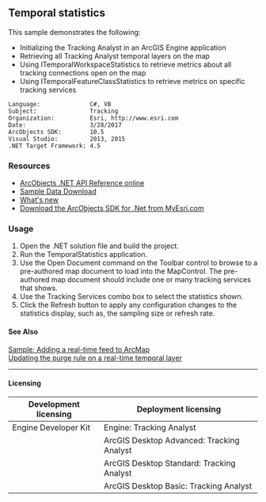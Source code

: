 ## Temporal statistics

  <div xmlns="http://www.w3.org/1999/xhtml" xmlns:my="http://schemas.microsoft.com/office/infopath/2003/myXSD/2006-02-10T23:25:53">This sample demonstrates the following:</div>

*   Initializing the Tracking Analyst in an ArcGIS Engine application
*   Retrieving all Tracking Analyst temporal layers on the map
*   Using ITemporalWorkspaceStatistics to retrieve metrics about all tracking connections open on the map
*   Using ITemporalFeatureClassStatistics to retrieve metrics on specific tracking services  


<!-- TODO: Fill this section below with metadata about this sample-->
```
Language:              C#, VB
Subject:               Tracking
Organization:          Esri, http://www.esri.com
Date:                  3/28/2017
ArcObjects SDK:        10.5
Visual Studio:         2013, 2015
.NET Target Framework: 4.5
```

### Resources

* [ArcObjects .NET API Reference online](http://desktop.arcgis.com/en/arcobjects/latest/net/webframe.htm)  
* [Sample Data Download](../../releases)  
* [What's new](http://desktop.arcgis.com/en/arcobjects/latest/net/webframe.htm#05247c04-bfd9-4e36-ae09-bc6e833c3b14.htm)  
* [Download the ArcObjects SDK for .Net from MyEsri.com](https://my.esri.com/)  

### Usage
1. Open the .NET solution file and build the project.  
1. Run the TemporalStatistics application.  
1. Use the Open Document command on the Toolbar control to browse to a pre-authored map document to load into the MapControl. The pre-authored map document should include one or many tracking services that shows.   
1. Use the Tracking Services combo box to select the statistics shown.  
1. Click the Refresh button to apply any configuration changes to the statistics display, such as, the sampling size or refresh rate.  







#### See Also  
[Sample: Adding a real-time feed to ArcMap](../../../Net/Tracking/Samples/TAAddRealTimeTemporalLayer)  
[Updating the purge rule on a real-time temporal layer](http://desktop.arcgis.com/search/?q=Updating%20the%20purge%20rule%20on%20a%20real-time%20temporal%20layer&p=0&language=en&product=arcobjects-sdk-dotnet&version=&n=15&collection=help)  


---------------------------------

#### Licensing  
| Development licensing | Deployment licensing | 
| ------------- | ------------- | 
| Engine Developer Kit | Engine: Tracking Analyst |  
|  | ArcGIS Desktop Advanced: Tracking Analyst |  
|  | ArcGIS Desktop Standard: Tracking Analyst |  
|  | ArcGIS Desktop Basic: Tracking Analyst |  


